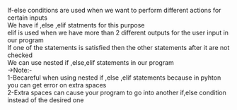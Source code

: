 If-else conditions are used when we want to perform different actions for certain inputs
<br>
We have if ,else ,elif statments for this purpose
<br>
elif is used when we have more than 2 different outputs for the user input in our program 
<br>
If one of the statements is satisfied then the other statements after it are not checked 
<br>
We can use nested if ,else,elif statements in our program
<br>
->Note:-
<br>
1-Becareful when using nested if ,else ,elif statements because in pyhton you can get error on extra spaces
<br>
2-Extra spaces can cause your program to go into another if,else condition instead of the desired one